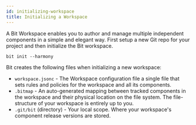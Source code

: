 ```yaml
---
id: initializing-workspace
title: Initializing a Workspace
---
```


A Bit Workspace enables you to author and manage multiple independent components in a simple and elegant way. First setup a new Git repo for your project and then initialize the Bit workspace.

```shell
bit init --harmony
```

Bit creates the following files when initializing a new workspace:

- `workspace.jsonc` - The Workspace configuration file a single file that sets rules and policies for the workspace and all its components.
- `.bitmap` - An auto-generated mapping between tracked components in the workspace and their physical location on the file system. The file-structure of your workspace is entirely up to you.
- `.git/bit` (directory) - Your local scope. Where your workspace's component release versions are stored.

